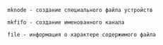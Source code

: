 `mknode - создание cпециального файла устройств`

`mkfifo - создание именованного канала`

`file - информация о характере содержимого файла`


